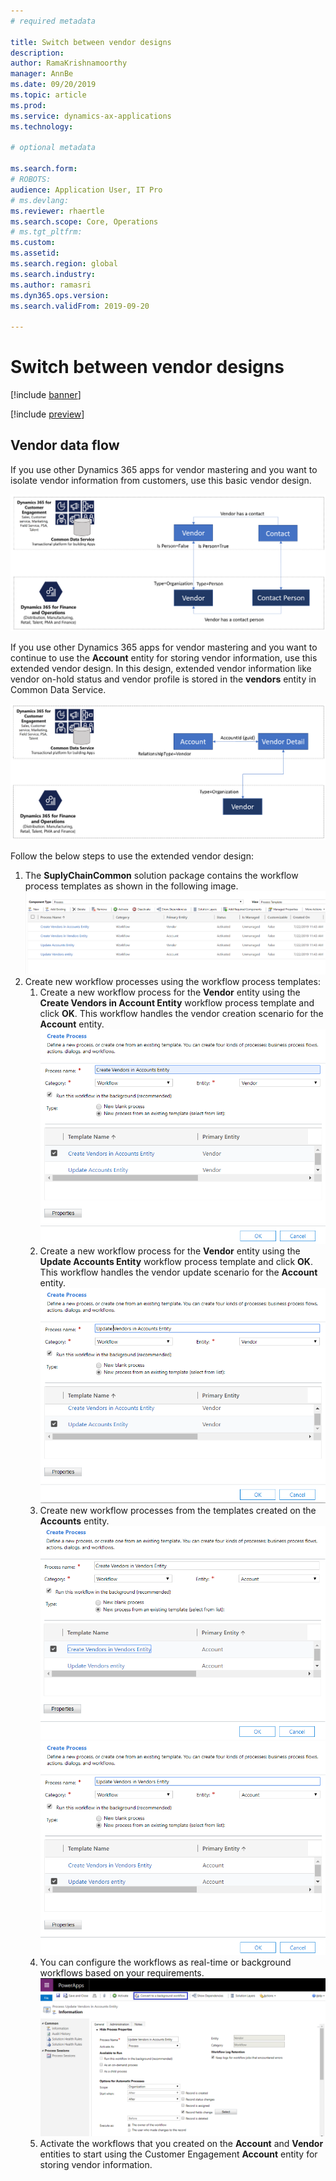 ```yaml
---
# required metadata

title: Switch between vendor designs
description: 
author: RamaKrishnamoorthy 
manager: AnnBe
ms.date: 09/20/2019
ms.topic: article
ms.prod: 
ms.service: dynamics-ax-applications
ms.technology: 

# optional metadata

ms.search.form: 
# ROBOTS: 
audience: Application User, IT Pro
# ms.devlang: 
ms.reviewer: rhaertle
ms.search.scope: Core, Operations
# ms.tgt_pltfrm: 
ms.custom: 
ms.assetid: 
ms.search.region: global
ms.search.industry: 
ms.author: ramasri
ms.dyn365.ops.version: 
ms.search.validFrom: 2019-09-20

---
```


# Switch between vendor designs

[!include [banner](../includes/banner.md)]

[!include [preview](../includes/preview-banner.md)]


## Vendor data flow 

If you use other Dynamics 365 apps for vendor mastering and you want to isolate vendor information from customers, use this basic vendor design.  

![Basic vendor flow](media/dual-write-switch-1.png)
 
If you use other Dynamics 365 apps for vendor mastering and you want to continue to use the **Account** entity for storing vendor information, use this extended vendor design. In this design, extended vendor information like vendor on-hold status and vendor profile is stored in the **vendors** entity in Common Data Service. 

![Extended vendor flow](media/dual-write-switch-2.png)
 
Follow the below steps to use the extended vendor design: 
 
1. The **SuplyChainCommon** solution package contains the workflow process templates as shown in the following image.
    ![Workflow process templates](media/dual-write-switch-3.png)
2. Create new workflow processes using the workflow process templates: 
    1. Create a new workflow process for the **Vendor** entity using the **Create Vendors in Account Entity** workflow process template and click **OK**. This workflow handles the vendor creation scenario for the **Account** entity.
        ![Create Vendors in Account Entity](media/dual-write-switch-4.png)
    2. Create a new workflow process for the **Vendor** entity using the **Update Accounts Entity** workflow process template and click **OK**. This workflow handles the vendor update scenario for the **Account** entity. 
        ![Update Accounts Entity](media/dual-write-switch-5.png)
    3. Create new workflow processes from the templates created on the **Accounts** entity. 
        ![Create vendors in vendors entity](media/dual-write-switch-6.png)
        ![Update vendors entity](media/dual-write-switch-7.png)
    4. You can configure the workflows as real-time or background workflows based on your requirements. 
        ![Convert to a background workflow](media/dual-write-switch-8.png)
    5. Activate the workflows that you created on the **Account** and **Vendor** entities to start using the Customer Engagement **Account** entity for storing vendor information. 
 
